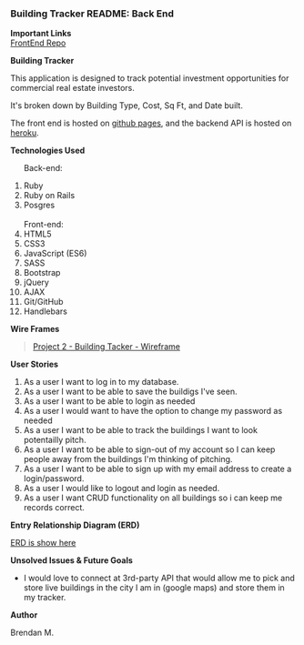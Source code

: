 <h3>Building Tracker README: Back End</h3>


**Important Links**
<br>
[FrontEnd Repo](https://github.com/bhmdev/Building-Tracker-FE)

**Building Tracker**

This application is designed to track potential investment opportunities for commercial real estate investors.

It's broken down by Building Type, Cost, Sq Ft, and Date built.

The front end is hosted on [github pages](https://bhmdev.github.io/Building-Tracker-FE/), and the backend API is hosted on [heroku](https://building-tracker-api.herokuapp.com/).


**Technologies Used**
<ol>

Back-end:
<li>Ruby</li>
<li>Ruby on Rails</li>
<li>Posgres</li>
<br>
Front-end:
<li>HTML5</li>
<li>CSS3</li>
<li>JavaScript (ES6)</li>
<li>SASS</li>
<li>Bootstrap</li>
<li>jQuery</li>
<li>AJAX</li>
<li>Git/GitHub</li>
<li>Handlebars</li>
</ol>

**Wire Frames**

<blockquote class="imgur-embed-pub" lang="en" data-id="a/X0bEtGq"><a href="//imgur.com/a/X0bEtGq">Project 2 - Building Tacker - Wireframe</a></blockquote>

**User Stories**

1. As a user I want to log in to my database.
2. As a user I want to be able to save the buildigs I've seen.
3. As a user I want to be able to login as needed
4. As a user I would want to have the option to change my password as needed
5. As a user I want to be able to track the buildings I want to look potentailly pitch.
6. As a user I want to be able to sign-out of my account so I can keep people away from the buildings I'm thinking of pitching.
7. As a user I want to be able to sign up with my email address to create a login/password.
8. As a user I would like to logout and login as needed.
9. As a user I want CRUD functionality on all buildings so i can keep me records correct.

**Entry Relationship Diagram (ERD)**

[ERD is show here](https://imgur.com/a/pk47Tgi)


**Unsolved Issues & Future Goals**

- I would love to connect at 3rd-party API that would allow me to pick and store live buildings in the city I am in (google maps) and store them in my tracker.

**Author**

Brendan M.
